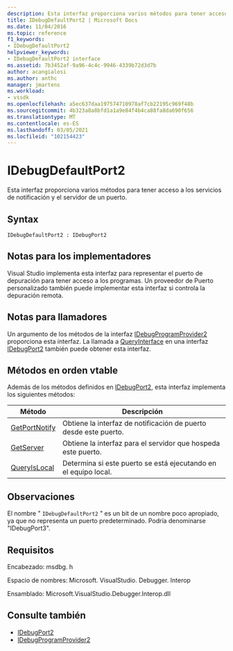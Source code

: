 ```yaml
---
description: Esta interfaz proporciona varios métodos para tener acceso a los servicios de notificación y el servidor de un puerto.
title: IDebugDefaultPort2 | Microsoft Docs
ms.date: 11/04/2016
ms.topic: reference
f1_keywords:
- IDebugDefaultPort2
helpviewer_keywords:
- IDebugDefaultPort2 interface
ms.assetid: 7b3452af-9a96-4c4c-9946-4339b72d3d7b
author: acangialosi
ms.author: anthc
manager: jmartens
ms.workload:
- vssdk
ms.openlocfilehash: a5ec637daa197574710978af7cb22195c969f48b
ms.sourcegitcommit: 4b323a8a8bfd1a1a9e84f4b4ca88fa8da690f656
ms.translationtype: MT
ms.contentlocale: es-ES
ms.lasthandoff: 03/05/2021
ms.locfileid: "102154423"
---
```

# <a name="idebugdefaultport2"></a>IDebugDefaultPort2
Esta interfaz proporciona varios métodos para tener acceso a los servicios de notificación y el servidor de un puerto.

## <a name="syntax"></a>Syntax

```
IDebugDefaultPort2 : IDebugPort2
```

## <a name="notes-for-implementers"></a>Notas para los implementadores
 Visual Studio implementa esta interfaz para representar el puerto de depuración para tener acceso a los programas. Un proveedor de Puerto personalizado también puede implementar esta interfaz si controla la depuración remota.

## <a name="notes-for-callers"></a>Notas para llamadores
 Un argumento de los métodos de la interfaz [IDebugProgramProvider2](../../../extensibility/debugger/reference/idebugprogramprovider2.md) proporciona esta interfaz. La llamada a [QueryInterface](/cpp/atl/queryinterface) en una interfaz [IDebugPort2](../../../extensibility/debugger/reference/idebugport2.md) también puede obtener esta interfaz.

## <a name="methods-in-vtable-order"></a>Métodos en orden vtable
 Además de los métodos definidos en [IDebugPort2](../../../extensibility/debugger/reference/idebugport2.md), esta interfaz implementa los siguientes métodos:

|Método|Descripción|
|------------|-----------------|
|[GetPortNotify](../../../extensibility/debugger/reference/idebugdefaultport2-getportnotify.md)|Obtiene la interfaz de notificación de puerto desde este puerto.|
|[GetServer](../../../extensibility/debugger/reference/idebugdefaultport2-getserver.md)|Obtiene la interfaz para el servidor que hospeda este puerto.|
|[QueryIsLocal](../../../extensibility/debugger/reference/idebugdefaultport2-queryislocal.md)|Determina si este puerto se está ejecutando en el equipo local.|

## <a name="remarks"></a>Observaciones
 El nombre " `IDebugDefaultPort2` " es un bit de un nombre poco apropiado, ya que no representa un puerto predeterminado. Podría denominarse "IDebugPort3".

## <a name="requirements"></a>Requisitos
 Encabezado: msdbg. h

 Espacio de nombres: Microsoft. VisualStudio. Debugger. Interop

 Ensamblado: Microsoft.VisualStudio.Debugger.Interop.dll

## <a name="see-also"></a>Consulte también
- [IDebugPort2](../../../extensibility/debugger/reference/idebugport2.md)
- [IDebugProgramProvider2](../../../extensibility/debugger/reference/idebugprogramprovider2.md)
